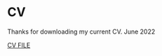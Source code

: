 CV
================
Thanks for downloading my current CV. 
June 2022

<a download="Mancini2022.pdf" href="Mancini_2022.pdf"> CV FILE </a>
